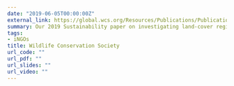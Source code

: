 ```yaml
---
date: "2019-06-05T00:00:00Z"
external_link: https://global.wcs.org/Resources/Publications/Publications-Search-II/ctl/view/mid/13340/pubid/PUB24562.aspx
summary: Our 2019 Sustainability paper on investigating land-cover regime shifts in WCS Publications list.
tags:
- iNGOs
title: Wildlife Conservation Society
url_code: ""
url_pdf: ""
url_slides: ""
url_video: ""
---
```

